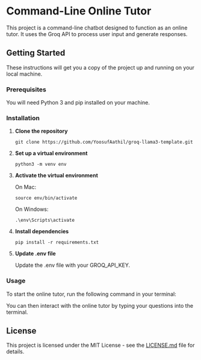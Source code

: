 # Command-Line Online Tutor

This project is a command-line chatbot designed to function as an online tutor. It uses the Groq API to process user input and generate responses.


## Getting Started

These instructions will get you a copy of the project up and running on your local machine.

### Prerequisites

You will need Python 3 and pip installed on your machine.

### Installation

1. **Clone the repository**

    ```
    git clone https://github.com/YoosufAathil/groq-llama3-template.git
    ```

2. **Set up a virtual environment**

    ```
    python3 -m venv env
    ```

3. **Activate the virtual environment**

    On Mac:

    ```
    source env/bin/activate
    ```

    On Windows:

    ```
    .\env\Scripts\activate
    ```

4. **Install dependencies**

    ```
    pip install -r requirements.txt
    ```

5. **Update .env file**

    Update the .env file with your GROQ_API_KEY.

### Usage

To start the online tutor, run the following command in your terminal:

You can then interact with the online tutor by typing your questions into the terminal.

## License

This project is licensed under the MIT License - see the [LICENSE.md](LICENSE.md) file for details.